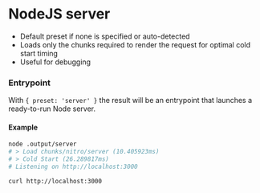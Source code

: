 # NodeJS server

 - Default preset if none is specified or auto-detected
 - Loads only the chunks required to render the request for optimal cold start timing
 - Useful for debugging

### Entrypoint

With `{ preset: 'server' }` the result will be an entrypoint that launches a ready-to-run Node server.

#### Example

```bash
node .output/server
# > Load chunks/nitro/server (10.405923ms)
# > Cold Start (26.289817ms)
# Listening on http://localhost:3000

curl http://localhost:3000
```
